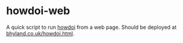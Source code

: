 howdoi-web
==========

A quick script to run [howdoi](https://github.com/gleitz/howdoi) from a web page.
Should be deployed at [bhyland.co.uk/howdoi.html](http://bhyland.co.uk/howdoi.html).
